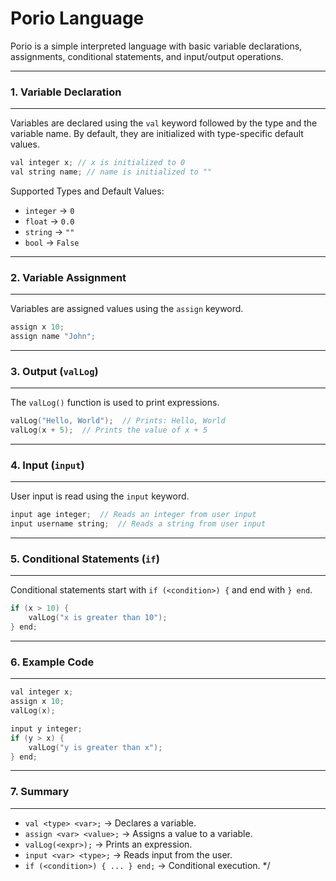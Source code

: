 Porio Language
===============

Porio is a simple interpreted language with basic variable declarations, assignments, conditional statements, and input/output operations.

---

### 1. Variable Declaration
------------------------
Variables are declared using the `val` keyword followed by the type and the variable name. By default, they are initialized with type-specific default values.

```cpp
val integer x; // x is initialized to 0
val string name; // name is initialized to ""
```

Supported Types and Default Values:
- `integer` -> `0`
- `float` -> `0.0`
- `string` -> `""`
- `bool` -> `False`

---

### 2. Variable Assignment
-----------------------
Variables are assigned values using the `assign` keyword.

```cpp
assign x 10;
assign name "John";
```

---

### 3. Output (`valLog`)
----------------------
The `valLog()` function is used to print expressions.

```cpp
valLog("Hello, World");  // Prints: Hello, World
valLog(x + 5);  // Prints the value of x + 5
```

---

### 4. Input (`input`)
-------------------
User input is read using the `input` keyword.

```cpp
input age integer;  // Reads an integer from user input
input username string;  // Reads a string from user input
```

---

### 5. Conditional Statements (`if`)
--------------------------------
Conditional statements start with `if (<condition>) {` and end with `} end`.

```cpp
if (x > 10) {
    valLog("x is greater than 10");
} end;
```

---

### 6. Example Code
----------------
```cpp
val integer x;
assign x 10;
valLog(x);

input y integer;
if (y > x) {
    valLog("y is greater than x");
} end;
```

---

### 7. Summary
-----------
- `val <type> <var>;` -> Declares a variable.
- `assign <var> <value>;` -> Assigns a value to a variable.
- `valLog(<expr>);` -> Prints an expression.
- `input <var> <type>;` -> Reads input from the user.
- `if (<condition>) { ... } end;` -> Conditional execution.
*/

